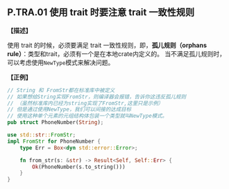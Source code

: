 ## P.TRA.01  使用 trait 时要注意 trait 一致性规则

**【描述】**

使用 trait 的时候，必须要满足 trait 一致性规则，即，**孤儿规则（orphans rule）**：类型和trait，必须有一个是在本地crate内定义的。
当不满足孤儿规则时，可以考虑使用`NewType`模式来解决问题。

**【正例】**
```rust
// String 和 FromStr都在标准库中被定义
// 如果想给String实现FromStr，则编译器会报错，告诉你这违反孤儿规则
// （虽然标准库内已经为string实现了FromStr,这里只是示例）
// 但是通过使用NewType，我们可以间接的达成目标
// 使用这种单个元素的元组结构体包装一个类型就叫NewType模式。
pub struct PhoneNumber(String);

use std::str::FromStr;
impl FromStr for PhoneNumber {
    type Err = Box<dyn std::error::Error>;

    fn from_str(s: &str) -> Result<Self, Self::Err> {
        Ok(PhoneNumber(s.to_string()))
    }
}
```

